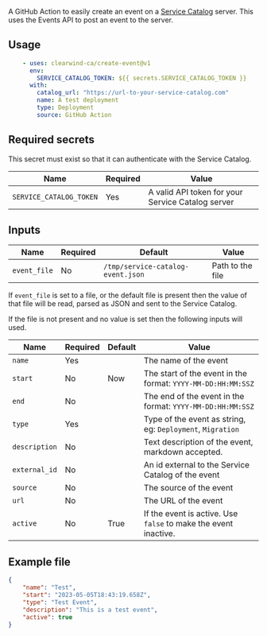A GitHub Action to easily create an event on a [Service Catalog](https://github.com/clearwind-ca/service-catalog) server. This uses the Events API to post an event to the server.

## Usage

```yaml
    - uses: clearwind-ca/create-event@v1
      env:
        SERVICE_CATALOG_TOKEN: ${{ secrets.SERVICE_CATALOG_TOKEN }}
      with:
        catalog_url: "https://url-to-your-service-catalog.com"
        name: A test deployment
        type: Deployment
        source: GitHub Action
```

## Required secrets

This secret must exist so that it can authenticate with the Service Catalog.

|Name|Required|Value|
|-|-|-|
|`SERVICE_CATALOG_TOKEN`|Yes|A valid API token for your Service Catalog server|

## Inputs

|Name|Required|Default|Value|
|-|-|-|-|
|`event_file`|No|`/tmp/service-catalog-event.json`|Path to the file|

If `event_file` is set to a file, or the default file is present then the value of that file will be read, parsed as JSON and sent to the Service Catalog.

If the file is not present and no value is set then the following inputs will used.

|Name|Required|Default|Value|
|-|-|-|-|
|`name`|Yes||The name of the event|
|`start`|No|Now|The start of the event in the format: `YYYY-MM-DD:HH:MM:SSZ`|
|`end`|No||The end of the event in the format: `YYYY-MM-DD:HH:MM:SSZ`|
|`type`|Yes||Type of the event as string, eg: `Deployment`, `Migration`|
|`description`|No||Text description of the event, markdown accepted.|
|`external_id`|No||An id external to the Service Catalog of the event|
|`source`|No||The source of the event|
|`url`|No||The URL of the event|
|`active`|No|True|If the event is active. Use `false` to make the event inactive.|

## Example file

```json
{
    "name": "Test",
    "start": "2023-05-05T18:43:19.658Z",
    "type": "Test Event",
    "description": "This is a test event",
    "active": true
}
```